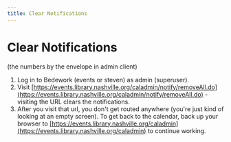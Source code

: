 ```yaml
---
title: Clear Notifications
---
```


# Clear Notifications

(the numbers by the envelope in admin client)

1. Log in to Bedework (events or steven) as admin (superuser).
2. Visit [https://events.library.nashville.org/caladmin/notify/removeAll.do](https://events.library.nashville.org/caladmin/notify/removeAll.do) - visiting the URL clears the notifications.
3. After you visit that url, you don't get routed anywhere (you're just kind of looking at an empty screen). To get back to the calendar, back up your browser to [https://events.library.nashville.org/caladmin](https://events.library.nashville.org/caladmin) to continue working.
